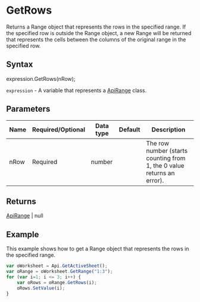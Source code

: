 # GetRows

Returns a Range object that represents the rows in the specified range. If the specified row is outside the Range object, a new Range will be returned that represents the cells between the columns of the original range in the specified row.

## Syntax

expression.GetRows(nRow);

`expression` - A variable that represents a [ApiRange](../ApiRange.md) class.

## Parameters

| **Name** | **Required/Optional** | **Data type** | **Default** | **Description** |
| ------------- | ------------- | ------------- | ------------- | ------------- |
| nRow | Required | number |  | The row number (starts counting from 1, the 0 value returns an error). |

## Returns

[ApiRange](../../ApiRange/ApiRange.md) | null

## Example

This example shows how to get a Range object that represents the rows in the specified range.

```javascript
var oWorksheet = Api.GetActiveSheet();
var oRange = oWorksheet.GetRange("1:3");
for (var i=1; i <= 3; i++) {
	var oRows = oRange.GetRows(i);    
	oRows.SetValue(i);
}
```
